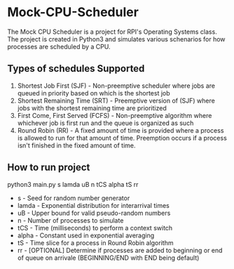 # Mock-CPU-Scheduler

The Mock CPU Scheduler is a project for RPI's Operating Systems class. The project is created in Python3 and simulates various schenarios for how processes are scheduled by a CPU.

## Types of schedules Supported
1. Shortest Job First (SJF) - Non-preemptive scheduler where jobs are queued in priority based on which is the shortest job
2. Shortest Remaining Time (SRT) - Preemptive version of (SJF) where jobs with the shortest remaining time are prioritized
3. First Come, First Served (FCFS) - Non-preemptive algorithm where whichever job is first run and the queue is organized as such
4. Round Robin (RR) - A fixed amount of time is provided where a process is allowed to run for that amount of time. Preemption occurs if a process isn't finished in the fixed amount of time.

## How to run project

python3 main.py s lamda uB n tCS alpha tS rr

* s - Seed for random number generator
* lamda - Exponential distribution for interarrival times
* uB - Upper bound for valid pseudo-random numbers
* n - Number of processes to simulate
* tCS - Time (milliseconds) to perform a context switch
* alpha - Constant used in exponential averaging
* tS - Time slice for a process in Round Robin algorithm
* rr - [OPTIONAL] Determine if processes are added to beginning or end of queue on arrivale (BEGINNING/END with END being default)
